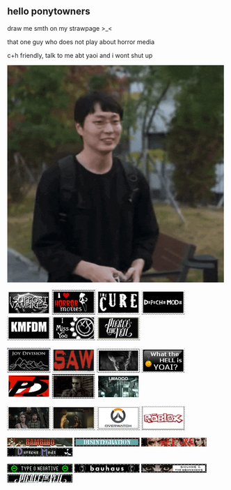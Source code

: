 ## hello ponytowners
draw me smth on my strawpage >_<

that one guy who does not play about horror media

c+h friendly, talk to me abt yaoi and i wont shut up

<img src="kim-seowan-daily-dose-of-sunshine.gif">

<img src="tumblr_d2088436b706f4b59818b44388d6dafa_86fc54d5_100.png"> <img src="tumblr_67a6081f8f01d95b6303021d4ddf59ce_527d75d8_100.png"> <img src="tumblr_bf3ba5a44cf069dc777150c1cd7f6132_7d099616_100.png"> <img src="68747470733a2f2f676966636974792e63617272642e636f2f6173736574732f696d616765732f67616c6c6572793233362f33653135623664612e706e673f763d3236646666616235.png"> <img src="kmfdm.png"> <img src="blink.jpg"> <img src="pierce.webp"> 

<img src="joydivision.jpg"> <img src="68747470733a2f2f696d616765732d7769786d702d6564333061383662386334636138383737373335393463322e7769786d702e636f6d2f662f38663539363762392d666338342d343566362d613963332d333933386266626137323.png"> <img src="tumblr_2c5e5a9c608553d3fa6dbc3853694ad6_7219f634_100.webp"> <img src="tumblr_9245a15dad34f3b6bd5179908407ec73_ccf91077_100.jpg"> <img src="tumblr_1df152b12ad6f62b47847045ca4a1104_f7a9b422_100.webp"> <img src="tumblr_e2854672bb94f3e4dcbb20bef9d2c39a_d17d5689_100.webp"> <img src="tumblr_24dfdb46187161691d44e7819e740221_2e00a49b_100.webp"> 

<img src="tumblr_8a0633f3fe0555aa6d3aebb7ff269b02_fbab9b05_100.png"> <img src="tumblr_ef112c34b85dc730cd5e77b6c829e7c9_baf42b6d_100.webp"> <img src="tumblr_fa2b83ee30954357d1988de03de038aa_27b2a28f_100.png"> <img src="tumblr_1120874b115fca85a6724efb6d3bb1ef_4811b7a0_100.jpg"> 

<img src="bambino.gif"> <img src="tumblr_3decb8532406178940a0d73783c6711c_56fe9ca9_250.webp"> <img src="tc.webp"> <img src="dm.webp">

<img src="typeo.webp"> <img src="bauhaus.webp"> <img src="siouxsie.webp"> <img src="ptv.webp">
